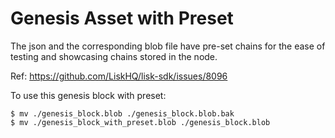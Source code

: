 # Genesis Asset with Preset

The json and the corresponding blob file have pre-set chains for the ease of testing and showcasing chains stored in the node.

Ref: https://github.com/LiskHQ/lisk-sdk/issues/8096

To use this genesis block with preset:

```
$ mv ./genesis_block.blob ./genesis_block.blob.bak
$ mv ./genesis_block_with_preset.blob ./genesis_block.blob
```
